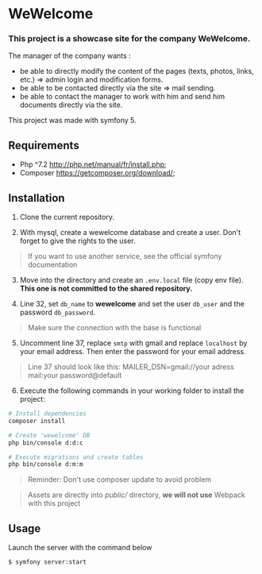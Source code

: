 # WeWelcome

### This project is a showcase site for the company WeWelcome.

The manager of the company wants :

* be able to directly modify the content of the pages (texts, photos, links, etc.) => admin login and modification forms.
* be able to be contacted directly via the site => mail sending.
* be able to contact the manager to work with him and send him documents directly via the site.

This project was made with symfony 5.

## Requirements

- Php ^7.2 http://php.net/manual/fr/install.php;
- Composer https://getcomposer.org/download/;

## Installation

1. Clone the current repository.

2. With mysql, create a wewelcome database and create a user. Don't forget to give the rights to the user.
> If you want to use another service, see the official symfony documentation

3. Move into the directory and create an `.env.local` file (copy env file). **This one is not committed to the shared repository.**

4. Line 32, set `db_name` to **wewelcome** and set the user `db_user` and the password `db_password`.
> Make sure the connection with the base is functional

5. Uncomment line 37, replace `smtp` with gmail and replace `localhost` by your email address. Then enter the password for your email address.
> Line 37 should look like this: MAILER_DSN=gmail://your adress mail:your password@default

6. Execute the following commands in your working folder to install the project:

```bash
# Install dependencies
composer install

# Create 'wewelcome' DB
php bin/console d:d:c

# Execute migrations and create tables
php bin/console d:m:m
```

> Reminder: Don't use composer update to avoid problem

> Assets are directly into _public/_ directory, **we will not use** Webpack with this project

## Usage

Launch the server with the command below

```bash
$ symfony server:start
```
